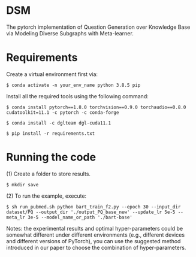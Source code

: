 # DSM
The pytorch implementation of Question Generation over Knowledge Base via Modeling Diverse Subgraphs with Meta-learner.

Requirements
====
Create a virtual environment first via:
```
$ conda activate -n your_env_name python 3.8.5 pip
```
Install all the required tools using the following command:
```
$ conda install pytorch==1.8.0 torchvision==0.9.0 torchaudio==0.8.0 cudatoolkit=11.1 -c pytorch -c conda-forge

$ conda install -c dglteam dgl-cuda11.1

$ pip install -r requirements.txt
```

Running the code
====
(1) Create a folder to store results.
```
$ mkdir save
```

(2) To run the example, execute:
```
$ sh run_pubmed.sh python bart_train_f2.py --epoch 30 --input_dir dataset/PQ --output_dir './output_PQ_base_new' --update_lr 5e-5 --meta_lr 3e-5 --model_name_or_path './bart-base'
```

Notes: the experimental results and optimal hyper-parameters could be somewhat different under different environments (e.g., different devices and different versions of PyTorch), you can use the suggested method introduced in our paper to choose the combination of hyper-parameters.

